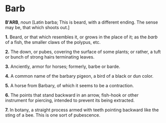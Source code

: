 # Barb

**B'ARB**, _noun_ \[Latin barba; This is beard, with a different ending. The sense may be, that which shoots out.\]

**1.** Beard, or that which resembles it, or grows in the place of it; as the _barb_ of a fish, the smaller claws of the polypus, etc.

**2.** The down, or pubes, covering the surface of some plants; or rather, a tuft or bunch of strong hairs terminating leaves.

**3.** Anciently, armor for horses; formerly, barbe or barde.

**4.** A common name of the barbary pigeon, a bird of a black or dun color.

**5.** A horse from Barbary, of which it seems to be a contraction.

**6.** The points that stand backward in an arrow, fish-hook or other instrument for piercing, intended to prevent its being extracted.

**7.** In botany, a straight process armed with teeth pointing backward like the sting of a bee. This is one sort of pubescence.